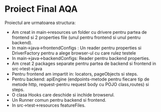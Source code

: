 # Proiect Final AQA 
Proiectul are urmatoarea structura:
<ul>
<li>Am creat in main->resources un folder cu drivere pentru partea de frontend si 2 properties file (unul pentru frontend si unul pentru backend).</li>
<li>In main->java->frontendConfigs : Un reader pentru properties si DriverFactory pentru a alege browser-ul cu care rulez testele</li>
<li>In main->java->backendConfigs: Reader pentru backend properties.</li>
<li>Am creat 2 packages separate pentru partea de backend si frontend in src->test->java</li>
<li>Pentru frontend am impartit in: locators, pageObjects si steps.</li>
<li>Pentru backend: apiEngine (endpoints-metode pentru fiecare tip de metode http, request-pentru request body cu POJO class,routes) si steps.</li>
<li>O clasa Hooks care deschide si inchide browserul.</li>
<li>Un Runner comun pentru backend si frontend.</li>
<li>In src->test->resources featureFiles.</li>
</ul>

